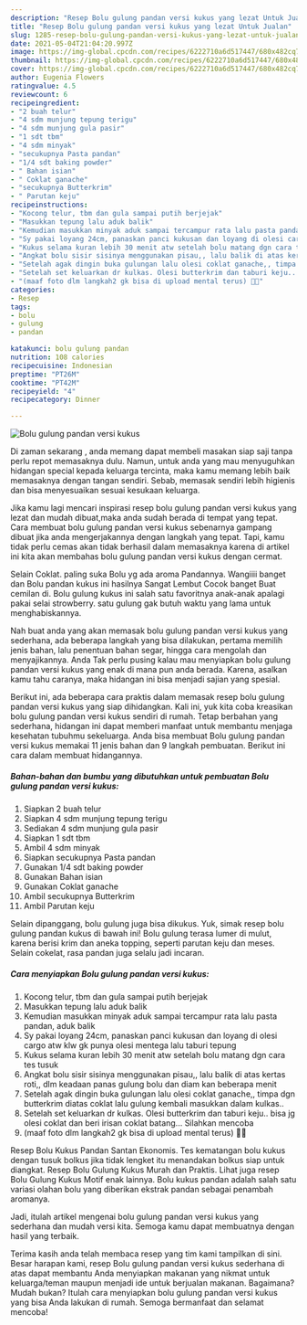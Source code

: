 ```yaml
---
description: "Resep Bolu gulung pandan versi kukus yang lezat Untuk Jualan"
title: "Resep Bolu gulung pandan versi kukus yang lezat Untuk Jualan"
slug: 1285-resep-bolu-gulung-pandan-versi-kukus-yang-lezat-untuk-jualan
date: 2021-05-04T21:04:20.997Z
image: https://img-global.cpcdn.com/recipes/6222710a6d517447/680x482cq70/bolu-gulung-pandan-versi-kukus-foto-resep-utama.jpg
thumbnail: https://img-global.cpcdn.com/recipes/6222710a6d517447/680x482cq70/bolu-gulung-pandan-versi-kukus-foto-resep-utama.jpg
cover: https://img-global.cpcdn.com/recipes/6222710a6d517447/680x482cq70/bolu-gulung-pandan-versi-kukus-foto-resep-utama.jpg
author: Eugenia Flowers
ratingvalue: 4.5
reviewcount: 6
recipeingredient:
- "2 buah telur"
- "4 sdm munjung tepung terigu"
- "4 sdm munjung gula pasir"
- "1 sdt tbm"
- "4 sdm minyak"
- "secukupnya Pasta pandan"
- "1/4 sdt baking powder"
- " Bahan isian"
- " Coklat ganache"
- "secukupnya Butterkrim"
- " Parutan keju"
recipeinstructions:
- "Kocong telur, tbm dan gula sampai putih berjejak"
- "Masukkan tepung lalu aduk balik"
- "Kemudian masukkan minyak aduk sampai tercampur rata lalu pasta pandan, aduk balik"
- "Sy pakai loyang 24cm, panaskan panci kukusan dan loyang di olesi cargo atw klw gk punya olesi mentega lalu taburi tepung"
- "Kukus selama kuran lebih 30 menit atw setelah bolu matang dgn cara tes tusuk"
- "Angkat bolu sisir sisinya menggunakan pisau,, lalu balik di atas kertas roti,, dlm keadaan panas gulung bolu dan diam kan beberapa menit"
- "Setelah agak dingin buka gulungan lalu olesi coklat ganache,, timpa dgn butterkrim diatas coklat lalu gulung kembali masukkan dalam kulkas.."
- "Setelah set keluarkan dr kulkas. Olesi butterkrim dan taburi keju.. bisa jg olesi coklat dan beri irisan coklat batang... Silahkan mencoba"
- "(maaf foto dlm langkah2 gk bisa di upload mental terus) 🙏🙏"
categories:
- Resep
tags:
- bolu
- gulung
- pandan

katakunci: bolu gulung pandan 
nutrition: 108 calories
recipecuisine: Indonesian
preptime: "PT26M"
cooktime: "PT42M"
recipeyield: "4"
recipecategory: Dinner

---
```



![Bolu gulung pandan versi kukus](https://img-global.cpcdn.com/recipes/6222710a6d517447/680x482cq70/bolu-gulung-pandan-versi-kukus-foto-resep-utama.jpg)

Di zaman  sekarang , anda memang dapat membeli masakan siap saji tanpa perlu repot memasaknya dulu. Namun, untuk anda yang mau menyuguhkan hidangan special kepada keluarga tercinta, maka kamu memang lebih baik memasaknya dengan tangan sendiri. Sebab, memasak sendiri lebih higienis dan bisa menyesuaikan sesuai kesukaan keluarga.

Jika kamu lagi mencari inspirasi resep bolu gulung pandan versi kukus yang lezat dan mudah dibuat,maka anda sudah berada di tempat yang tepat. Cara membuat bolu gulung pandan versi kukus  sebenarnya gampang dibuat jika anda mengerjakannya dengan langkah yang tepat. Tapi, kamu tidak perlu cemas akan tidak berhasil dalam memasaknya 
karena di artikel ini kita akan membahas bolu gulung pandan versi kukus dengan cermat.  

Selain Coklat. paling suka Bolu yg ada aroma Pandannya. Wangiiii banget dan Bolu pandan kukus ini hasilnya Sangat Lembut Cocok banget Buat cemilan di. Bolu gulung kukus ini salah satu favoritnya anak-anak apalagi pakai selai strowberry. satu gulung gak butuh waktu yang lama untuk menghabiskannya.

Nah buat anda yang akan memasak bolu gulung pandan versi kukus yang sederhana, ada beberapa langkah yang bisa dilakukan, pertama memilih jenis bahan, lalu penentuan bahan segar, hingga cara mengolah dan menyajikannya. Anda Tak perlu pusing kalau mau menyiapkan bolu gulung pandan versi kukus yang enak di mana pun anda berada. Karena, asalkan kamu  tahu caranya, maka hidangan ini bisa menjadi sajian yang spesial.

Berikut ini, ada beberapa cara praktis  dalam memasak resep bolu gulung pandan versi kukus yang siap dihidangkan. Kali ini, yuk kita coba kreasikan bolu gulung pandan versi kukus sendiri di rumah. Tetap berbahan yang sederhana, hidangan ini dapat memberi manfaat untuk membantu menjaga kesehatan tubuhmu sekeluarga. Anda bisa membuat Bolu gulung pandan versi kukus memakai 11 jenis bahan dan 9 langkah pembuatan. Berikut ini cara dalam membuat hidangannya.

<!--inarticleads1-->

##### Bahan-bahan dan bumbu yang dibutuhkan untuk pembuatan Bolu gulung pandan versi kukus:

1. Siapkan 2 buah telur
1. Siapkan 4 sdm munjung tepung terigu
1. Sediakan 4 sdm munjung gula pasir
1. Siapkan 1 sdt tbm
1. Ambil 4 sdm minyak
1. Siapkan secukupnya Pasta pandan
1. Gunakan 1/4 sdt baking powder
1. Gunakan  Bahan isian
1. Gunakan  Coklat ganache
1. Ambil secukupnya Butterkrim
1. Ambil  Parutan keju


Selain dipanggang, bolu gulung juga bisa dikukus. Yuk, simak resep bolu gulung pandan kukus di bawah ini! Bolu gulung terasa lumer di mulut, karena berisi krim dan aneka topping, seperti parutan keju dan meses. Selain cokelat, rasa pandan juga selalu jadi incaran. 

<!--inarticleads2-->

##### Cara menyiapkan Bolu gulung pandan versi kukus:

1. Kocong telur, tbm dan gula sampai putih berjejak
1. Masukkan tepung lalu aduk balik
1. Kemudian masukkan minyak aduk sampai tercampur rata lalu pasta pandan, aduk balik
1. Sy pakai loyang 24cm, panaskan panci kukusan dan loyang di olesi cargo atw klw gk punya olesi mentega lalu taburi tepung
1. Kukus selama kuran lebih 30 menit atw setelah bolu matang dgn cara tes tusuk
1. Angkat bolu sisir sisinya menggunakan pisau,, lalu balik di atas kertas roti,, dlm keadaan panas gulung bolu dan diam kan beberapa menit
1. Setelah agak dingin buka gulungan lalu olesi coklat ganache,, timpa dgn butterkrim diatas coklat lalu gulung kembali masukkan dalam kulkas..
1. Setelah set keluarkan dr kulkas. Olesi butterkrim dan taburi keju.. bisa jg olesi coklat dan beri irisan coklat batang... Silahkan mencoba
1. (maaf foto dlm langkah2 gk bisa di upload mental terus) 🙏🙏


Resep Bolu Kukus Pandan Santan Ekonomis. Tes kematangan bolu kukus dengan tusuk bolkus jika tidak lengket itu menandakan bolkus siap untuk diangkat. Resep Bolu Gulung Kukus Murah dan Praktis. Lihat juga resep Bolu Gulung Kukus Motif enak lainnya. Bolu kukus pandan adalah salah satu variasi olahan bolu yang diberikan ekstrak pandan sebagai penambah aromanya. 

Jadi, itulah artikel mengenai  bolu gulung pandan versi kukus  yang sederhana dan mudah versi kita. Semoga kamu dapat membuatnya dengan hasil yang terbaik. 

Terima kasih anda telah membaca resep yang tim kami tampilkan di sini. Besar harapan kami, resep  Bolu gulung pandan versi kukus sederhana di atas dapat membantu Anda menyiapkan makanan yang nikmat untuk keluarga/teman maupun menjadi ide untuk berjualan makanan. Bagaimana? Mudah bukan? Itulah cara menyiapkan bolu gulung pandan versi kukus yang bisa Anda lakukan di rumah. Semoga bermanfaat dan selamat mencoba!

